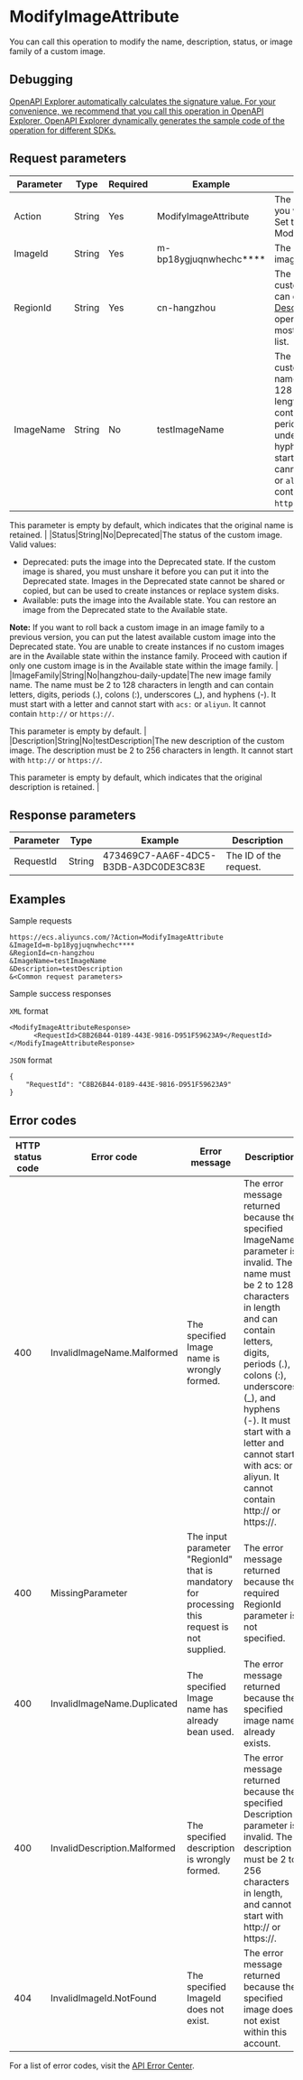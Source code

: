 # ModifyImageAttribute

You can call this operation to modify the name, description, status, or image family of a custom image.

## Debugging

[OpenAPI Explorer automatically calculates the signature value. For your convenience, we recommend that you call this operation in OpenAPI Explorer. OpenAPI Explorer dynamically generates the sample code of the operation for different SDKs.](https://api.aliyun.com/#product=Ecs&api=ModifyImageAttribute&type=RPC&version=2014-05-26)

## Request parameters

|Parameter|Type|Required|Example|Description|
|---------|----|--------|-------|-----------|
|Action|String|Yes|ModifyImageAttribute|The operation that you want to perform. Set the value to ModifyImageAttribute. |
|ImageId|String|Yes|m-bp18ygjuqnwhechc\*\*\*\*|The ID of the custom image. |
|RegionId|String|Yes|cn-hangzhou|The region ID of the custom image. You can call the [DescribeRegions](~~25609~~) operation to query the most recent region list. |
|ImageName|String|No|testImageName|The new name of the custom image. The name must be 2 to 128 characters in length and can contain letters, digits, periods \(.\), colons \(:\), underscores \(\_\), and hyphens \(-\). It must start with a letter and cannot start with `acs:` or `aliyun`. It cannot contain `http://` or `https://`.

This parameter is empty by default, which indicates that the original name is retained. |
|Status|String|No|Deprecated|The status of the custom image. Valid values:

-   Deprecated: puts the image into the Deprecated state. If the custom image is shared, you must unshare it before you can put it into the Deprecated state. Images in the Deprecated state cannot be shared or copied, but can be used to create instances or replace system disks.
-   Available: puts the image into the Available state. You can restore an image from the Deprecated state to the Available state.

**Note:** If you want to roll back a custom image in an image family to a previous version, you can put the latest available custom image into the Deprecated state. You are unable to create instances if no custom images are in the Available state within the instance family. Proceed with caution if only one custom image is in the Available state within the image family. |
|ImageFamily|String|No|hangzhou-daily-update|The new image family name. The name must be 2 to 128 characters in length and can contain letters, digits, periods \(.\), colons \(:\), underscores \(\_\), and hyphens \(-\). It must start with a letter and cannot start with `acs:` or `aliyun`. It cannot contain `http://` or `https://`.

This parameter is empty by default. |
|Description|String|No|testDescription|The new description of the custom image. The description must be 2 to 256 characters in length. It cannot start with `http://` or `https://`.

This parameter is empty by default, which indicates that the original description is retained. |

## Response parameters

|Parameter|Type|Example|Description|
|---------|----|-------|-----------|
|RequestId|String|473469C7-AA6F-4DC5-B3DB-A3DC0DE3C83E|The ID of the request. |

## Examples

Sample requests

```
https://ecs.aliyuncs.com/?Action=ModifyImageAttribute
&ImageId=m-bp18ygjuqnwhechc****
&RegionId=cn-hangzhou
&ImageName=testImageName
&Description=testDescription
&<Common request parameters>
```

Sample success responses

`XML` format

```
<ModifyImageAttributeResponse>
      <RequestId>C8B26B44-0189-443E-9816-D951F59623A9</RequestId>
</ModifyImageAttributeResponse>
```

`JSON` format

```
{
    "RequestId": "C8B26B44-0189-443E-9816-D951F59623A9"
}
```

## Error codes

|HTTP status code|Error code|Error message|Description|
|----------------|----------|-------------|-----------|
|400|InvalidImageName.Malformed|The specified Image name is wrongly formed.|The error message returned because the specified ImageName parameter is invalid. The name must be 2 to 128 characters in length and can contain letters, digits, periods \(.\), colons \(:\), underscores \(\_\), and hyphens \(-\). It must start with a letter and cannot start with acs: or aliyun. It cannot contain http:// or https://.|
|400|MissingParameter|The input parameter "RegionId" that is mandatory for processing this request is not supplied.|The error message returned because the required RegionId parameter is not specified.|
|400|InvalidImageName.Duplicated|The specified Image name has already bean used.|The error message returned because the specified image name already exists.|
|400|InvalidDescription.Malformed|The specified description is wrongly formed.|The error message returned because the specified Description parameter is invalid. The description must be 2 to 256 characters in length, and cannot start with http:// or https://.|
|404|InvalidImageId.NotFound|The specified ImageId does not exist.|The error message returned because the specified image does not exist within this account.|

For a list of error codes, visit the [API Error Center](https://error-center.alibabacloud.com/status/product/Ecs).

